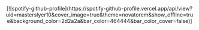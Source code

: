 <!--
**MasterSlyer10/MasterSlyer10** is a ✨ _special_ ✨ repository because its `README.md` (this file) appears on your GitHub profile.

Here are some ideas to get you started:

- 🔭 I’m currently working on ...
- 🌱 I’m currently learning ...
- 👯 I’m looking to collaborate on ...
- 🤔 I’m looking for help with ...
- 💬 Ask me about ...
- 📫 How to reach me: ...
- 😄 Pronouns: ...
- ⚡ Fun fact: ...
-->
<p align = "center">
[![spotify-github-profile](https://spotify-github-profile.vercel.app/api/view?uid=masterslyer10&cover_image=true&theme=novatorem&show_offline=true&background_color=2d2a2a&bar_color=464444&bar_color_cover=false)]
</p
